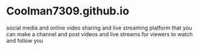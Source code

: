 # Coolman7309.github.io
social media and online video sharing and live streaming platform that you can make a channel and post videos and live streams for viewers to watch and follow you
